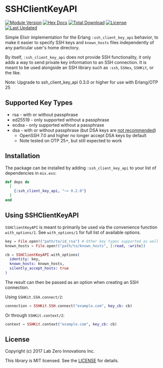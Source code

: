 # SSHClientKeyAPI

<!-- MDOC !-->

[![Module Version](https://img.shields.io/hexpm/v/ssh_client_key_api.svg)](https://hex.pm/packages/ssh_client_key_api)
[![Hex Docs](https://img.shields.io/badge/hex-docs-lightgreen.svg)](https://hexdocs.pm/ssh_client_key_api/)
[![Total Download](https://img.shields.io/hexpm/dt/ssh_client_key_api.svg)](https://hex.pm/packages/ssh_client_key_api)
[![License](https://img.shields.io/hexpm/l/ssh_client_key_api.svg)](https://github.com/labzero/ssh_client_key_api/blob/master/LICENSE)
[![Last Updated](https://img.shields.io/github/last-commit/labzero/ssh_client_key_api.svg)](https://github.com/labzero/ssh_client_key_api/commits/master)

Simple Elixir implementation for the Erlang `:ssh_client_key_api` behavior, to
make it easier to specify SSH keys and `known_hosts` files independently of
any particular user's home directory.

By itself, `:ssh_client_key_api` does not provide SSH functionality, it only adds
a way to send private key information to an SSH connection. It is meant to be
used alongside an SSH library such as `:ssh`, `SSHex`, `SSHKit`, or the like.

Note: Upgrade to ssh_client_key_api 0.3.0 or higher for use with Erlang/OTP 25

## Supported Key Types

- rsa - with or without passphrase
- ed25519 - only supported without a passphrase
- ecdsa - only supported without a passphrase
- dsa - with or without passphrase (but DSA keys are [not recommended](https://security.stackexchange.com/a/46781))
  - OpenSSH 7.0 and higher no longer accept DSA keys by default
  - Note tested on OTP 25+, but still expected to work

## Installation

The package can be installed by adding `:ssh_client_key_api` to your list of
dependencies in `mix.exs`:

```elixir
def deps do
  [
    {:ssh_client_key_api, "~> 0.2.0"}
  ]
end
```

## Using SSHClientKeyAPI

`SSHClientKeyAPI` is meant to primarily be used via the convenience function
`with_options/1`. See `with_options/1` for full list of available options.

```elixir
key = File.open!("path/to/id_rsa") # Other key types supported as well
known_hosts = File.open!("path/to/known_hosts", [:read, :write])

cb = SSHClientKeyAPI.with_options(
  identity: key,
  known_hosts: known_hosts,
  silently_accept_hosts: true
)
```

The result can then be passed as an option when creating an SSH connection.

Using `SSHKit.SSH.connect/2`:

```elixir
connection = SSHKit.SSH.connect("example.com", key_cb: cb)
```

Or through `SSHKit.context/2`:

```elixir
context = SSHKit.context("example.com", key_cb: cb)
```

## License

Copyright (c) 2017 Lab Zero Innovations Inc.

This library is MIT licensed. See the [LICENSE](https://github.com/labzero/ssh_client_key_api/blob/master/LICENSE) for details.
